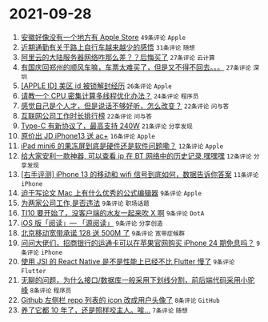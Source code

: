 # 2021-09-28

1. [安徽好像没有一个地方有 Apple Store](https://www.v2ex.com/t/804793) `49条评论` `Apple`
1. [近期通勤有关于路上自行车越来越少的感悟](https://www.v2ex.com/t/804816) `31条评论` `随想`
1. [阿里云的大陆服务器网络咋那么差？？后悔买了](https://www.v2ex.com/t/804822) `27条评论` `云计算`
1. [有国庆回郑州的顺风车嘛，车票太难买了，但是又不得不回去。。。](https://www.v2ex.com/t/804775) `27条评论` `深圳`
1. [[APPLE ID] 美区 id 被锁解封经历](https://www.v2ex.com/t/804799) `26条评论` `Apple`
1. [请教一个 CPU 密集计算多线程优化办法？](https://www.v2ex.com/t/804821) `24条评论` `程序员`
1. [感觉自己是个人才，但是说话不够好听，怎么改变？](https://www.v2ex.com/t/804824) `22条评论` `问与答`
1. [互联网公司工作时长排行榜](https://www.v2ex.com/t/804795) `22条评论` `问与答`
1. [Type-C 有新协议了，最高支持 240W](https://www.v2ex.com/t/804823) `21条评论` `分享发现`
1. [原价出 JD iPhone13 送 ac+](https://www.v2ex.com/t/804772) `16条评论` `Apple`
1. [iPad mini6 的果冻屏到底是硬件还是软件问题嘞？](https://www.v2ex.com/t/804813) `12条评论` `Apple`
1. [给大家安利一款神器, 可以查看 ip 在 BT 网络中的历史记录,嘿嘿嘿](https://www.v2ex.com/t/804781) `12条评论` `分享发现`
1. [[右手评测] iPhone 13 的移动和 wifi 信号到底如何，数据告诉你答案](https://www.v2ex.com/t/804794) `11条评论` `iPhone`
1. [迫于写论文 Mac 上有什么优秀的公式编辑器](https://www.v2ex.com/t/804837) `9条评论` `Apple`
1. [为两家公司工作,是否违法](https://www.v2ex.com/t/804836) `9条评论` `职场话题`
1. [TI10 要开始了，没客户端的水友一起来吹 X 啊](https://www.v2ex.com/t/804831) `9条评论` `DotA`
1. [iOS 版「阅读」— 「源阅读」](https://www.v2ex.com/t/804806) `9条评论` `分享创造`
1. [北京移动宽带承诺 128 送 500M 了](https://www.v2ex.com/t/804801) `9条评论` `宽带症候群`
1. [问问大佬们，招商银行的运通卡可以在苹果官网购买 iPhone 24 期免息吗？](https://www.v2ex.com/t/804788) `9条评论` `iPhone`
1. [使用 JSI 的 React Native 是不是性能上已经不比 Flutter 慢了](https://www.v2ex.com/t/804786) `9条评论` `Flutter`
1. [无聊的问题，为什么接口/数据库一般采用下划线分割，前后端代码采用小驼峰](https://www.v2ex.com/t/804827) `8条评论` `程序员`
1. [Github 左侧栏 repo 列表的 icon 改成用户头像了](https://www.v2ex.com/t/804784) `8条评论` `GitHub`
1. [养了它都 10 年了，还是照样咬主人。唉...](https://www.v2ex.com/t/804867) `7条评论` `随想`
